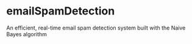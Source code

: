 # emailSpamDetection
An efficient, real-time email spam detection system built with the Naive Bayes algorithm
